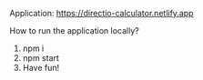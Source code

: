 Application: https://directio-calculator.netlify.app

How to run the application locally?

1. npm i
2. npm start
3. Have fun!
